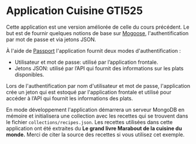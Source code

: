 # Application Cuisine GTI525

Cette application est une version améliorée de celle du cours précédent. Le but est de fournir quelques 
notions de base sur [Mogoose](https://mongoosejs.com/), l'authentification par mot de passe et via jetons JSON.

À l'aide de [Passport](https://www.passportjs.org/) l'application fournit deux modes d'authentification :

* Utilisateur et mot de passe: utilisé par l’application frontale.
* Jetons JSON: utilisé par l’API qui fournit des informations sur les plats disponibles.

Lors de l'authentification par nom d'utilisateur et mot de passe, l'application crée un jeton qui est estoqué 
par l'application frontale et utilisé pour accéder à l’API qui fournit les informations des plats.

En mode développement l'application démarrera un serveur MongoDB en mémoire et initialisera une 
collection avec les recettes qui se trouvent dans le fichier `collections/recipes.json`.
Les recettes utilisées dans cette application ont été extraites du **Le grand livre Marabout de la 
cuisine du monde.**
Merci de citer la source des recettes si vous utilisez cet exemple.
